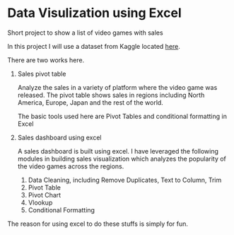 # Data Visulization using Excel
Short project to show a list of video games with sales

In this project I will use a dataset from Kaggle located [here](https://www.kaggle.com/datasets/gregorut/videogamesales). 

There are two works here. 

1. Sales pivot table

    Analyze the sales in a variety of platform where the video game was released. The pivot table shows sales in regions including North America, Europe, Japan and the rest of the world.  

    The basic tools used here are Pivot Tables and conditional formatting in Excel
 
2. Sales dashboard using excel

    A sales dashboard is built using excel. I have leveraged the following modules in building sales 
    visualization which analyzes the popularity of the video games across the regions. 
    1. Data Cleaning, including Remove Duplicates, Text to Column, Trim
    2. Pivot Table
    3. Pivot Chart
    4. Vlookup
    5. Conditional Formatting 

The reason for using excel to do these stuffs is simply for fun.
